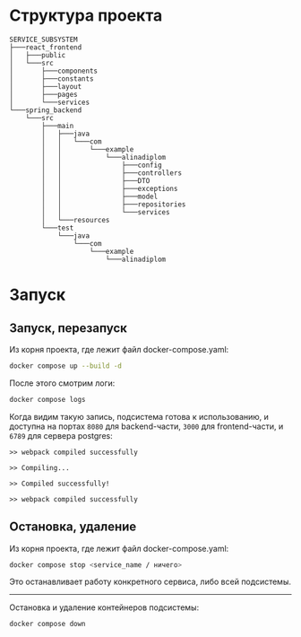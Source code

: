 # Структура проекта
```
SERVICE_SUBSYSTEM
├───react_frontend
│   ├───public
│   └───src
│       ├───components
│       ├───constants
│       ├───layout
│       ├───pages
│       └───services
└───spring_backend
    └───src
        ├───main
        │   ├───java
        │   │   └───com
        │   │       └───example
        │   │           └───alinadiplom
        │   │               ├───config
        │   │               ├───controllers
        │   │               ├───DTO
        │   │               ├───exceptions
        │   │               ├───model
        │   │               ├───repositories
        │   │               └───services
        │   └───resources
        └───test
            └───java
                └───com
                    └───example
                        └───alinadiplom
```

# Запуск

## Запуск, перезапуск
Из корня проекта, где лежит файл docker-compose.yaml:
```bash
docker compose up --build -d
```
После этого смотрим логи:
```bash
docker compose logs 
```
Когда видим такую запись, подсистема готова к использованию, и доступна на портах `8080` для backend-части, `3000` для frontend-части, и `6789` для сервера postgres:
```log
>> webpack compiled successfully

>> Compiling...

>> Compiled successfully!

>> webpack compiled successfully
```

## Остановка, удаление
Из корня проекта, где лежит файл docker-compose.yaml:
```bash
docker compose stop <service_name / ничего>
```
Это останавливает работу конкретного сервиса, либо всей подсистемы.

---
Остановка и удаление контейнеров подсистемы:
```bash
docker compose down
```